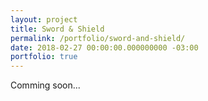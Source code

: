 ```yaml
---
layout: project
title: Sword & Shield
permalink: /portfolio/sword-and-shield/
date: 2018-02-27 00:00:00.000000000 -03:00
portfolio: true
---
```


Comming soon...